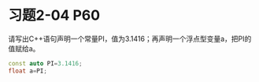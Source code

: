 # 习题2-04 P60
请写出C++语句声明一个常量PI，值为3.1416；再声明一个浮点型变量a，把PI的值赋给a。

```C++
const auto PI=3.1416;
float a=PI;
```